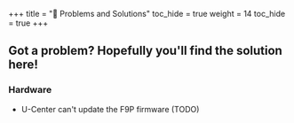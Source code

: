 +++
title = "🤬 Problems and Solutions"
toc_hide = true
weight = 14
toc_hide = true
+++

## Got a problem? Hopefully you'll find the solution here!

### Hardware

- U-Center can't update the F9P firmware (TODO)

